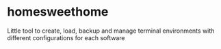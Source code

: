 # homesweethome
Little tool to create, load, backup and manage terminal environments with different configurations for each software
